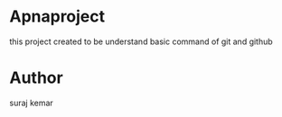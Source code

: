 # Apnaproject
this project created to be understand basic command of git and github
# Author 
suraj kemar
